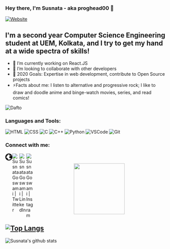 ### Hey there, I'm Susnata - aka proghead00 👋

[![Website](https://img.shields.io/website?label=susnata.ga&style=for-the-badge&url=https%3A%2F%2Fsusnata.ga)](http://susnata.ga)


## I'm a second year Computer Science Engineering student at UEM, Kolkata, and I try to get my hand at a wide spectra of skills!

- 🔭 I’m currently working on React.JS
- 👯 I’m looking to collaborate with other developers
- 🥅 2020 Goals: Expertise in web development, contribute to Open Source projects
- ⚡Facts about me: I listen to alternative and progressive rock; I like to draw and doodle anime and binge-watch movies, series, and read comics!

![Dafto](https://octodex.github.com/daftpunktocat-thomas/)


### Languages and Tools:

![HTML](https://img.shields.io/badge/html%20-%23E34F26.svg?&style=for-the-badge&logo=html5&logoColor=white)
![CSS](https://img.shields.io/badge/css%20-%231572B6.svg?&style=for-the-badge&logo=css3&logoColor=white)
![C](https://img.shields.io/badge/C%20-%23E34F26.svg?&style=for-the-badge&logo=C&logoColor=white)
![C++](https://img.shields.io/badge/c++%20-%2300599C.svg?&style=for-the-badge&logo=c%2B%2B&ogoColor=white)
![Python](https://img.shields.io/badge/python%20-%23E34F26.svg?&style=for-the-badge&logo=python&ogoColor=white)
![VSCode](https://img.shields.io/badge/-vscode-00a8e8?style=for-the-badge&logo=visual-studio-code)
![Git](https://img.shields.io/badge/git%20-%23F05033.svg?&style=for-the-badge&logo=git&logoColor=white)


### Connect with me:

[<img align="left" alt="http://susnata.ga" width="22px" src="https://raw.githubusercontent.com/iconic/open-iconic/master/svg/globe.svg" />][website]

[<img align="left" alt="Susnata Goswami | Twitter" width="22px" src="https://cdn.jsdelivr.net/npm/simple-icons@v3/icons/twitter.svg" />][twitter]
[<img align="left" alt="Susnata Goswami | LinkedIn" width="22px" src="https://cdn.jsdelivr.net/npm/simple-icons@v3/icons/linkedin.svg" />][linkedin]
[<img align="left" alt="Susnata Goswami | Instagram" width="22px" src="https://cdn.jsdelivr.net/npm/simple-icons@v3/icons/instagram.svg" />][instagram]

<br />
<p align="center">
<img src="https://octodex.github.com/images/daftpunktocat-thomas.gif" height="160px" width="160px"> 
 </p>

[![Top Langs](https://github-readme-stats.vercel.app/api/top-langs/?username=proghead00)](https://github.com/proghead00/github-readme-stats)
---
![Susnata's github stats](https://github-readme-stats.vercel.app/api?username=proghead00&show_icons=true&theme=radical)




[website]: http://susnata.ga
[instagram]: https://instagram.com/susnatoww
[twitter]: https://twitter.com/susnatoww

[linkedin]: https://www.linkedin.com/in/susnata-goswami-5303961a6/


